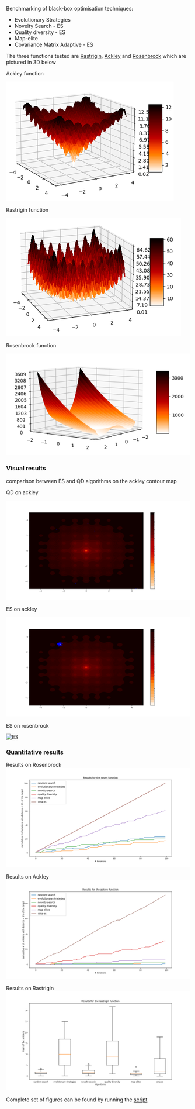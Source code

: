 Benchmarking of black-box optimisation techniques:
- Evolutionary Strategies
- Novelty Search - ES
- Quality diversity - ES
- Map-elite
- Covariance Matrix Adaptive - ES

The three functions tested are [Rastrigin](https://en.wikipedia.org/wiki/Rastrigin_function), [Ackley](https://en.wikipedia.org/wiki/Ackley_function) and [Rosenbrock](https://en.wikipedia.org/wiki/Rosenbrock_function) which are pictured in 3D below

Ackley function

![ackley]( https://github.com/aja114/black_box_optimisation/blob/master/imgs/ackley.png "2D input ackley function")

Rastrigin function

![rastrigin]( https://github.com/aja114/black_box_optimisation/blob/master/imgs/rastrigin.png "2D input rastrigin function")

Rosenbrock function

![rosenbrock]( https://github.com/aja114/black_box_optimisation/blob/master/imgs/rosen.png "2D input rosenbrock function")


### Visual results

comparison between ES and QD algorithms on the ackley contour map

QD on ackley

![QD]( https://github.com/aja114/black_box_optimisation/blob/master/gif/ackley_qd.gif "QD")

ES on ackley

![ES]( https://github.com/aja114/black_box_optimisation/blob/master/gif/ackley_es.gif "ES")

ES on rosenbrock

![ES]( https://github.com/aja114/black_box_optimisation/blob/master/gif/rosen_es.gif "ES")


### Quantitative results

Results on Rosenbrock
![Rosenbrock]( https://github.com/aja114/black_box_optimisation/blob/master/imgs/rosen_line_plot.png "Rosenbrock Results")

Results on Ackley
![Ackley]( https://github.com/aja114/black_box_optimisation/blob/master/imgs/ackley_line_plot.png "Ackley Results")

Results on Rastrigin
![Rastrigin]( https://github.com/aja114/black_box_optimisation/blob/master/imgs/rastrigin_box_plot.png "Rastrigin Results")

Complete set of figures can be found by running the [script](https://github.com/aja114/black_box_optimisation/blob/master/results_plot.py)
